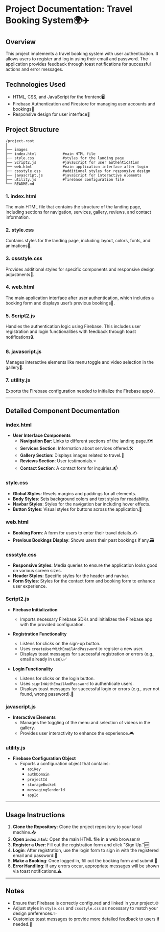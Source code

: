 # Project Documentation: Travel Booking System🌍✈️

## Overview
This project implements a travel booking system with user authentication. It allows users to register and log in using their email and password. The application provides feedback through toast notifications for successful actions and error messages.

## Technologies Used
- HTML, CSS, and JavaScript for the frontend🖥️
- Firebase Authentication and Firestore for managing user accounts and bookings🔑
- Responsive design for user interface📱

## Project Structure
```
/project-root
│
├── images
├── index.html            #main HTML file
├── style.css             #styles for the landing page
├── Script2.js            #javaScript for user authentication
├── web.html              #main application interface after login
├── cssstyle.css          #additional styles for responsive design
├── javascript.js         #javaScript for interactive elements
├── utility.js            #firebase configuration file
└── README.md
```


### 1. **index.html**
The main HTML file that contains the structure of the landing page, including sections for navigation, services, gallery, reviews, and contact information.

### 2. **style.css**
Contains styles for the landing page, including layout, colors, fonts, and animations🎨.

### 3. **cssstyle.css**
Provides additional styles for specific components and responsive design adjustments📐.

### 4. **web.html**
The main application interface after user authentication, which includes a booking form and displays user’s previous bookings📅.

### 5. **Script2.js**
Handles the authentication logic using Firebase. This includes user registration and login functionalities with feedback through toast notifications🔒.

### 6. **javascript.js**
Manages interactive elements like menu toggle and video selection in the gallery🎥.

### 7. **utility.js**
Exports the Firebase configuration needed to initialize the Firebase app⚙️.

---

## Detailed Component Documentation

### **index.html**
- **User Interface Components**
  - **Navigation Bar**: Links to different sections of the landing page.🗺️
  - **Services Section**: Information about services offered.🛠️
  - **Gallery Section**: Displays images related to travel.📸
  - **Reviews Section**: User testimonials.⭐
  - **Contact Section**: A contact form for inquiries.📬

### **style.css**
- **Global Styles**: Resets margins and paddings for all elements.
- **Body Styles**: Sets background colors and text styles for readability.
- **Navbar Styles**: Styles for the navigation bar including hover effects.
- **Button Styles**: Visual styles for buttons across the application.🔘

### **web.html**
- **Booking Form**: A form for users to enter their travel details.✍️
- **Previous Bookings Display**: Shows users their past bookings if any.🗃️

### **cssstyle.css**
- **Responsive Styles**: Media queries to ensure the application looks good on various screen sizes.
- **Header Styles**: Specific styles for the header and navbar.
- **Form Styles**: Styles for the contact form and booking form to enhance user experience.



### **Script2.js**
- **Firebase Initialization**
  - Imports necessary Firebase SDKs and initializes the Firebase app with the provided configuration.

- **Registration Functionality**
  - Listens for clicks on the sign-up button.
  - Uses `createUserWithEmailAndPassword` to register a new user.
  - Displays toast messages for successful registration or errors (e.g., email already in use).✅

- **Login Functionality**
  - Listens for clicks on the login button.
  - Uses `signInWithEmailAndPassword` to authenticate users.
  - Displays toast messages for successful login or errors (e.g., user not found, wrong password).🔑

### **javascript.js**
- **Interactive Elements**
  - Manages the toggling of the menu and selection of videos in the gallery.
  - Provides user interactivity to enhance the experience.🎮

### **utility.js**
- **Firebase Configuration Object**
  - Exports a configuration object that contains:
    - `apiKey`
    - `authDomain`
    - `projectId`
    - `storageBucket`
    - `messagingSenderId`
    - `appId`

---

## Usage Instructions
1. **Clone the Repository**: Clone the project repository to your local machine.📥
2. **Open `index.html`**: Open the main HTML file in a web browser.🌐
3. **Register a User**: Fill out the registration form and click "Sign Up."🆕
4. **Login**: After registration, use the login form to sign in with the registered email and password.🔑
5. **Make a Booking**: Once logged in, fill out the booking form and submit.📅
6. **Error Handling**: If any errors occur, appropriate messages will be shown via toast notifications.⚠️

---

## Notes
- Ensure that Firebase is correctly configured and linked in your project.⚙️
- Adjust styles in `style.css` and `cssstyle.css` as necessary to match your design preferences.✨
- Customize toast messages to provide more detailed feedback to users if needed.💬
